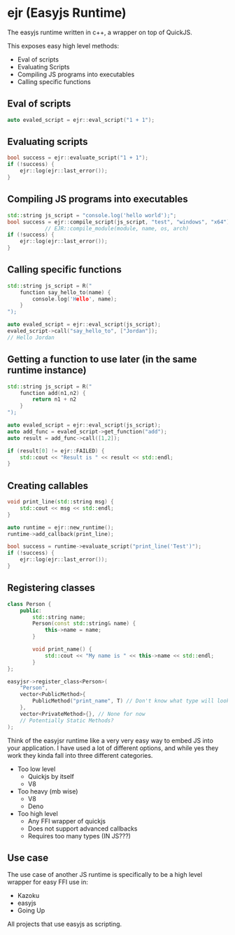 # ejr (Easyjs Runtime)
The easyjs runtime written in c++, a wrapper on top of QuickJS.

This exposes easy high level methods:
- Eval of scripts
- Evaluating Scripts
- Compiling JS programs into executables
- Calling specific functions

## Eval of scripts
```cpp
auto evaled_script = ejr::eval_script("1 + 1");
```

## Evaluating scripts
```cpp
bool success = ejr::evaluate_script("1 + 1");
if (!success) {
    ejr::log(ejr::last_error());
}
```

## Compiling JS programs into executables
```cpp
std::string js_script = "console.log('hello world');";
bool success = ejr::compile_script(js_script, "test", "windows", "x64");
            // EJR::compile_module(module, name, os, arch)
if (!success) {
    ejr::log(ejr::last_error());
}
```

## Calling specific functions
```cpp
std::string js_script = R("
    function say_hello_to(name) {
        console.log('Hello', name);
    }
");

auto evaled_script = ejr::eval_script(js_script);
evaled_script->call("say_hello_to", ["Jordan"]);
// Hello Jordan
```

## Getting a function to use later (in the same runtime instance)
```cpp
std::string js_script = R("
    function add(n1,n2) {
        return n1 + n2
    }
");

auto evaled_script = ejr::eval_script(js_script);
auto add_func = evaled_script->get_function("add");
auto result = add_func->call([1,2]);

if (result[0] != ejr::FAILED) {
    std::cout << "Result is " << result << std::endl;
}
```

## Creating callables
```cpp
void print_line(std::string msg) {
    std::cout << msg << std::endl;
}

auto runtime = ejr::new_runtime();
runtime->add_callback(print_line);

bool success = runtime->evaluate_script("print_line('Test')");
if (!success) {
    ejr::log(ejr::last_error());
}
```

## Registering classes
```cpp
class Person {
    public:
        std::string name;
        Person(const std::string& name) {
            this->name = name;
        }

        void print_name() {
            std::cout << "My name is " << this->name << std::endl;
        }
};

easyjsr->register_class<Person>(
    "Person", 
    vector<PublicMethod>{
        PublicMethod("print_name", T) // Don't know what type will look like rn
    },
    vector<PrivateMethod>{}, // None for now
    // Potentially Static Methods?
);
```

Think of the easyjsr runtime like a very very easy way to embed JS into your application. I have used a lot of different options, and while yes they work they 
kinda fall into three different categories.

- Too low level
    - Quickjs by itself
    - V8
- Too heavy (mb wise)
    - V8
    - Deno
- Too high level
    - Any FFI wrapper of quickjs
    - Does not support advanced callbacks
    - Requires too many types (IN JS???)

## Use case
The use case of another JS runtime is specifically to be a high level wrapper for easy FFI use in:
- Kazoku
- easyjs
- Going Up

All projects that use easyjs as scripting.